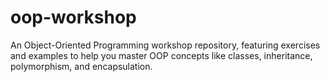 # oop-workshop
An Object-Oriented Programming workshop repository, featuring exercises and examples to help you master OOP concepts like classes, inheritance, polymorphism, and encapsulation.
